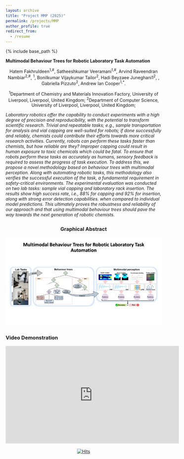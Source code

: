 ```yaml
---
layout: archive
title: "Project MMP (2025)"
permalink: /projects/MMP
author_profile: true
redirect_from:
  - /resume
---
```


{% include base_path %}

<p><strong>Multimodal Behaviour Trees for Robotic Laboratory Task Automation</strong></p>

<div style="text-align: center;">
Hatem Fakhruldeen<sup>1,#</sup>, Satheeshkumar Veeramani<sup>1,#</sup>, Arvind Raveendran Nambiar<sup>2,#</sup>, <sup>1</sup>,  Bonilkumar Vijaykumar Tailor<sup>2</sup>, Hadi Beyzaee Juneghani1<sup>2</sup>, , Gabriella Pizzuto<sup>2</sup>, Andrew Ian Cooper<sup>1,*</sup>.
</div>

<div style="text-align: center;">
  <p><sup>1</sup>Department of Chemistry and Materials Innovation Factory, University of Liverpool, Liverpool, United Kingdom; <sup>2</sup>Department of Computer Science, University of Liverpool, Liverpool, United Kingdom;</p>
</div>


<p><em> Laboratory robotics offer the capability to conduct experiments with a high degree of precision and reproducibility, with the potential to transform scientific research. Trivial and repeatable tasks; e.g., sample transportation for analysis and vial capping are well-suited for robots; if done successfully and reliably, chemists could contribute their efforts towards more critical research activities. Currently, robots can perform these tasks faster than chemists, but how reliable are they? Improper capping could result in human exposure to toxic chemicals which could be fatal. To ensure that robots perform these tasks as accurately as humans, sensory feedback is required to assess the progress of task execution. To address this, we propose a novel methodology based on behaviour trees with multimodal perception. Along with automating robotic tasks, this methodology also verifies the successful execution of the task, a fundamental requirement in safety-critical environments. The experimental evaluation was conducted on two lab tasks: sample vial capping and laboratory rack insertion. The results show high success rate, i.e., 88% for capping and 92% for insertion, along with strong error detection capabilities. when compared to individual model predictions. This ultimately proves the robustness and reliability of our approach and that using multimodal behaviour trees should pave the way towards the next generation of robotic chemists. </em> </p>

<div style="text-align: center; margin-top: 2em;">
  <h3>Graphical Abstract</h3>
  <img src="/images/MMP/GA.jpg" alt="" style="max-width: 100%; height: auto;">
</div>

<div style="margin-top: 2em;">
  <h3>Video Demonstration</h3>
    <iframe width="560" height="315" src="https://www.youtube.com/embed/yf0SvlfngbM?si=qZv27Tc0apikGqLN" title="YouTube video player" frameborder="0" allow="accelerometer; autoplay; clipboard-write; encrypted-media; gyroscope; picture-in-picture; web-share" referrerpolicy="strict-origin-when-cross-origin" allowfullscreen></iframe>
</div>

<!-- <div style="margin-top: 2em;">
  <h3>Video Demonstration - CIN 1</h3>
    <iframe src="https://1drv.ms/v/c/cf51dbc58b2a1fcd/IQRCXLF8M7hAQYEgHnfyiz2rAYtVYlFK64c4-es-mzweBN4" width="960" height="540" frameborder="0" scrolling="no" allowfullscreen></iframe>
</div>

<div style="margin-top: 2em;">
  <h3>Video Demonstration - CIN 2</h3>
    <iframe src="https://1drv.ms/v/c/cf51dbc58b2a1fcd/IQQdPa8PmSQETaHZGfZzFzyfAYvltJ5SwameaSfs9rAHixM" width="960" height="540" frameborder="0" scrolling="no" allowfullscreen></iframe>
</div>

<div style="text-align: center; margin-top: 2em;">
  <h3>Figure: Inspection Before Manipulation (IBM) Skill</h3>
  <img src="/images/IBM.png" alt="Behavior Tree for Safe Navigation" style="max-width: 100%; height: auto;">
</div>


    <iframe src="https://1drv.ms/v/c/cf51dbc58b2a1fcd/IQRA2EldDddMR6gSuMR1E8RGAfxkj_ZP6DO44FB_ac1o1W8" width="960" height="540" frameborder="0" scrolling="no" allowfullscreen></iframe>
</div>

<div style="margin-top: 2em;">
  <h3>Video Demonstration - IBM 2</h3>
    <iframe src="https://1drv.ms/v/c/cf51dbc58b2a1fcd/IQT5sb8jj-cBRZsGuOdcQqqOAevDWoG_GYFX7L3UR_JUPe4" width="960" height="540" frameborder="0" scrolling="no" allowfullscreen></iframe>
</div>

 -->



<!-- Page Visits -->
<div style="display: flex; justify-content: center; margin-top: 1em;">
  <a href="https://hits.sh/satheezv.github.io/"><img alt="Hits" src="https://hits.sh/satheezv.github.io.svg?style=plastic&label=Page%20Visits"/></a>
</div> 

<!-- https://hits.sh/satheezv.github.io.svg?style=plastic&label=Page%20Visits -->